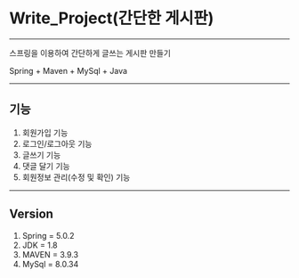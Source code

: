 # Write_Project(간단한 게시판)
***********
스프링을 이용하여 간단하게 글쓰는 게시판 만들기

Spring + Maven + MySql + Java
************
## 기능
1. 회원가입 기능
2. 로그인/로그아웃 기능
3. 글쓰기 기능
4. 댓글 달기 기능
5. 회원정보 관리(수정 및 확인) 기능
*************
## Version
1. Spring = 5.0.2
2. JDK = 1.8
3. MAVEN = 3.9.3
4. MySql = 8.0.34
